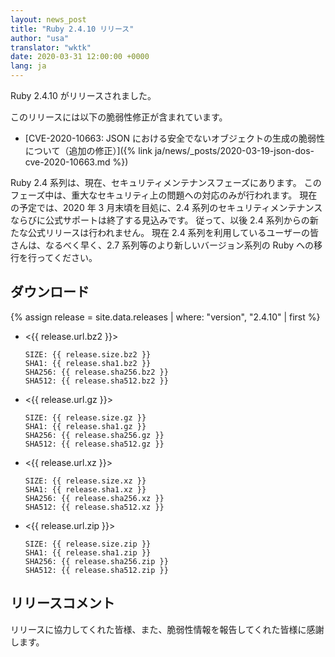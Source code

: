 ```yaml
---
layout: news_post
title: "Ruby 2.4.10 リリース"
author: "usa"
translator: "wktk"
date: 2020-03-31 12:00:00 +0000
lang: ja
---
```


Ruby 2.4.10 がリリースされました。

このリリースには以下の脆弱性修正が含まれています。

* [CVE-2020-10663: JSON における安全でないオブジェクトの生成の脆弱性について（追加の修正）]({% link ja/news/_posts/2020-03-19-json-dos-cve-2020-10663.md %})

Ruby 2.4 系列は、現在、セキュリティメンテナンスフェーズにあります。
このフェーズ中は、重大なセキュリティ上の問題への対応のみが行われます。
現在の予定では、2020 年 3 月末頃を目処に、2.4 系列のセキュリティメンテナンスならびに公式サポートは終了する見込みです。
従って、以後 2.4 系列からの新たな公式リリースは行われません。
現在 2.4 系列を利用しているユーザーの皆さんは、なるべく早く、2.7 系列等のより新しいバージョン系列の Ruby への移行を行ってください。

## ダウンロード

{% assign release = site.data.releases | where: "version", "2.4.10" | first %}

* <{{ release.url.bz2 }}>

      SIZE: {{ release.size.bz2 }}
      SHA1: {{ release.sha1.bz2 }}
      SHA256: {{ release.sha256.bz2 }}
      SHA512: {{ release.sha512.bz2 }}

* <{{ release.url.gz }}>

      SIZE: {{ release.size.gz }}
      SHA1: {{ release.sha1.gz }}
      SHA256: {{ release.sha256.gz }}
      SHA512: {{ release.sha512.gz }}

* <{{ release.url.xz }}>

      SIZE: {{ release.size.xz }}
      SHA1: {{ release.sha1.xz }}
      SHA256: {{ release.sha256.xz }}
      SHA512: {{ release.sha512.xz }}

* <{{ release.url.zip }}>

      SIZE: {{ release.size.zip }}
      SHA1: {{ release.sha1.zip }}
      SHA256: {{ release.sha256.zip }}
      SHA512: {{ release.sha512.zip }}

## リリースコメント

リリースに協力してくれた皆様、また、脆弱性情報を報告してくれた皆様に感謝します。
